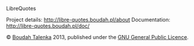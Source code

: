 LibreQuotes

Project details: http://libre-quotes.boudah.pl/about
Documentation: http://libre-quotes.boudah.pl/doc/

© [Boudah Talenka](http://boudah.pl) 2013, published under the
[GNU General Public Licence](http://www.gnu.org/licenses/gpl.html).
